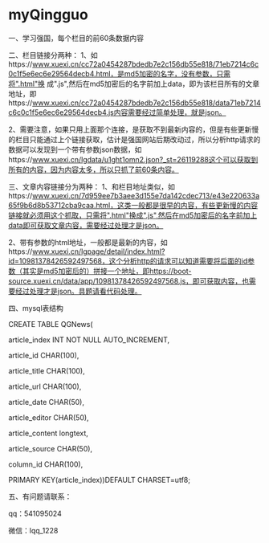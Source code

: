 # myQingguo
一、学习强国，每个栏目的前60条数据内容

二、栏目链接分两种：
  1、如https://www.xuexi.cn/cc72a0454287bdedb7e2c156db55e818/71eb7214c6c0c1f5e6ec6e29564decb4.html，是md5加密的名字，没有参数，只需将".html"换
  成".js",然后在md5加密后的名字前加上data，即为该栏目所有的文章地址，即https://www.xuexi.cn/cc72a0454287bdedb7e2c156db55e818/data71eb7214c6c0c1f5e6ec6e29564decb4.js内容需要经过简单处理，就是json。
  
  2、需要注意，如果只用上面那个连接，是获取不到最新内容的，但是有些更新慢的栏目只能通过上个链接获取，估计是强国网站后期改动过，所以分析http请求的数据可以发现到一个带有参数json数据，如https://www.xuexi.cn/lgdata/u1ght1omn2.json?_st=26119288这个可以获取到所有的内容，因为内容太多，所以只抓了前60条内容。
  
三、文章内容链接分为两种：
  1、和栏目地址类似，如https://www.xuexi.cn/7d959ee7b3aee3d155e7da142cdec713/e43e220633a65f9b6d8b53712cba9caa.html，这类一般都是很早的内容，有些更新慢的内容链接就必须用这个抓取，只需将".html"换成".js",然后在md5加密后的名字前加上data即可获取文章内容，需要经过处理才是json。
  
  2、带有参数的html地址，一般都是最新的内容，如https://www.xuexi.cn/lgpage/detail/index.html?id=10981378426592497568，这个分析http的请求可以知道需要将后面的id参数（其实是md5加密后的）拼接一个地址，即https://boot-source.xuexi.cn/data/app/10981378426592497568.js，即可获取内容，也需要经过处理才是json。具题请看代码处理。
  
 四、mysql表结构
 
 CREATE TABLE QGNews(
 
article_index INT NOT NULL AUTO_INCREMENT,

article_id CHAR(100),

article_title CHAR(100),

article_url CHAR(100),

article_date CHAR(50),

article_editor CHAR(50),

article_content longtext,

article_source CHAR(50),

column_id CHAR(100),

PRIMARY KEY(article_index))DEFAULT CHARSET=utf8;


五、有问题请联系：

  qq：541095024
  
  微信：lqq_1228
